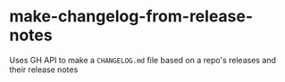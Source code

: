 # make-changelog-from-release-notes
Uses GH API to make a `CHANGELOG.md` file based on a repo's releases and their release notes
